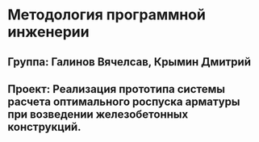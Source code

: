 # Методология программной инженерии

## Группа: Галинов Вячелсав, Крымин Дмитрий

## Проект: Реализация прототипа системы расчета оптимального роспуска арматуры при возведении железобетонных конструкций.
